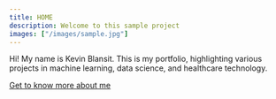 ```yaml
---
title: HOME
description: Welcome to this sample project
images: ["/images/sample.jpg"]
---
```


Hi!
My name is Kevin Blansit. This is my portfolio, highlighting various projects in machine learning, data science, and healthcare technology.

[Get to know more about me](/about "Get to know me better")
